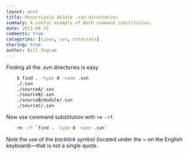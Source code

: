 ```yaml
---
layout: post
title: Recursively delete .svn directories
summary: A useful example of Bash command substitution. 
date: 2011-04-25
comments: true
catagories: [Linux, svn, tutorials]
sharing: true
author: Bill Ingram
---
```


Finding all the .svn directories is easy

``` bash
    $ find . -type d -name .svn
    ./.svn
    ./sourceA/.svn
    ./sourceB/.svn
    ./sourceB/module/.svn
    ./sourceC/.svn
```

Now use command substitution with `rm -rf`. 

``` bash
    rm -rf `find . -type d -name .svn`
```

Note the use of the _backtick_ symbol (located under the ~ on the English keyboard)&mdash;that is not a single quote.
